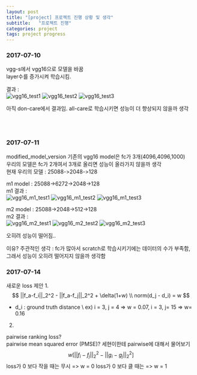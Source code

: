 ```yaml
---
layout: post
title: "[project] 프로젝트 진행 상황 및 생각"
subtitle:   "프로젝트 진행"
categories: project
tags: project progress
---
```


### 2017-07-10

vgg-s에서 vgg16으로 모델을 바꿈 <br>
layer수를 증가시켜 학습시킴. <br>

결과 : <br>
![vgg16_test1](/img/project_result/vgg16_test1.jpg)
![vgg16_test2](/img/project_result/vgg16_test2.jpg)
![vgg16_test3](/img/project_result/vgg16_test3.jpg)

아직 don-care에서 결과임. all-care로 학습시키면 성능이 더 향상되지 않을까 생각

<br>
<br>

### 2017-07-11

modified_model_version
기존의 vgg16 model은 fc가 3개(4096,4096,1000) <br>
우리의 모델은 fc가 2개여서 3개로 올리면 성능이 올라가지 않을까 생각 <br>
현재 우리의 모델 : 25088->2048->128 <br>

m1 model : 25088->6272->2048->128 <br>
m1 결과 : <br>
![vgg16_m1_test1](/img/project_result/vgg16_m1_test1.jpg)
![vgg16_m1_test2](/img/project_result/vgg16_m1_test2.jpg)
![vgg16_m1_test3](/img/project_result/vgg16_m1_test3.jpg)

m2 model : 25088->2048->512->128 <br>
m2 결과 : <br>
![vgg16_m2_test1](/img/project_result/vgg16_m2_test1.jpg)
![vgg16_m2_test2](/img/project_result/vgg16_m2_test2.jpg)
![vgg16_m2_test3](/img/project_result/vgg16_m2_test3.jpg)

오히려 성능이 떨어짐..

이유? 주관적인 생각 : fc가 많아서 scratch로 학습시키기에는 데이터의 수가 부족함, 그래서 성능이 오히려 떨어지지 않을까 생각함

### 2017-07-14

새로운 loss 제안
1. 
$$
||f_a-f_i||_2^2 - ||f_a-f_j||_2^2 + \delta(1+w) \\
norm(d_j - d_i) = w 
$$
* d_i : ground truth distance \\
ex) i = 3, j = 4 => w = 0.07, i = 3, j= 15 => w= 0.16

2. 
pairwise ranking loss? <br>
pairwise mean squared error (PMSE)? 세현이한테 pairwise에 대해서 물어보기 <br>
$$
w[||f_i -f_j||^2_2 - ||g_i - g_j||^2_2]
$$
loss가 0 보다 작을 때는 무시 => w = 0
loss가 0 보다 클 때는 => w = 1


